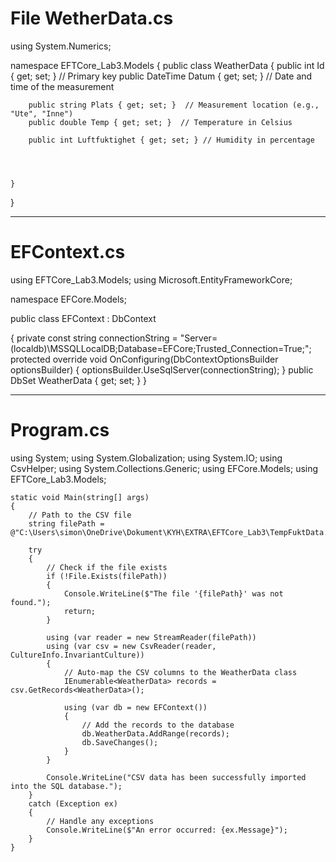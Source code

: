 
# File WetherData.cs

using System.Numerics;

namespace EFTCore_Lab3.Models
{
    public class WeatherData
    {
        public int Id { get; set; }  // Primary key
        public DateTime Datum { get; set; }   // Date and time of the measurement

        public string Plats { get; set; }  // Measurement location (e.g., "Ute", "Inne")
        public double Temp { get; set; }  // Temperature in Celsius

        public int Luftfuktighet { get; set; } // Humidity in percentage

       


    }
}


---

# EFContext.cs


using EFTCore_Lab3.Models;
using Microsoft.EntityFrameworkCore;

namespace EFCore.Models;

public class EFContext : DbContext

{
 private const string connectionString =
"Server=(localdb)\\MSSQLLocalDB;Database=EFCore;Trusted_Connection=True;";
protected override void OnConfiguring(DbContextOptionsBuilder optionsBuilder)
{
    optionsBuilder.UseSqlServer(connectionString);
}
    public DbSet<WeatherData> WeatherData { get; set; }
}

---

# Program.cs

using System;
using System.Globalization;
using System.IO;
using CsvHelper;
using System.Collections.Generic;
using EFCore.Models;
using EFTCore_Lab3.Models;



    static void Main(string[] args)
    {
        // Path to the CSV file
        string filePath = @"C:\Users\simon\OneDrive\Dokument\KYH\EXTRA\EFTCore_Lab3\TempFuktData.csv";

        try
        {
            // Check if the file exists
            if (!File.Exists(filePath))
            {
                Console.WriteLine($"The file '{filePath}' was not found.");
                return;
            }

            using (var reader = new StreamReader(filePath))
            using (var csv = new CsvReader(reader, CultureInfo.InvariantCulture))
            {
                // Auto-map the CSV columns to the WeatherData class
                IEnumerable<WeatherData> records = csv.GetRecords<WeatherData>();

                using (var db = new EFContext())
                {
                    // Add the records to the database
                    db.WeatherData.AddRange(records);
                    db.SaveChanges();
                }
            }

            Console.WriteLine("CSV data has been successfully imported into the SQL database.");
        }
        catch (Exception ex)
        {
            // Handle any exceptions
            Console.WriteLine($"An error occurred: {ex.Message}");
        }
    }
